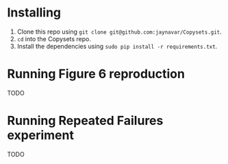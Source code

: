 # Installing
1. Clone this repo using `git clone git@github.com:jaynavar/Copysets.git`.
1. `cd` into the Copysets repo.
1. Install the dependencies using `sudo pip install -r requirements.txt`.

# Running Figure 6 reproduction

TODO

# Running Repeated Failures experiment

TODO
